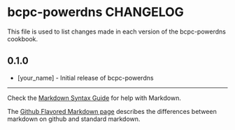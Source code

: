 bcpc-powerdns CHANGELOG
=======================

This file is used to list changes made in each version of the bcpc-powerdns cookbook.

0.1.0
-----
- [your_name] - Initial release of bcpc-powerdns

- - -
Check the [Markdown Syntax Guide](http://daringfireball.net/projects/markdown/syntax) for help with Markdown.

The [Github Flavored Markdown page](http://github.github.com/github-flavored-markdown/) describes the differences between markdown on github and standard markdown.
